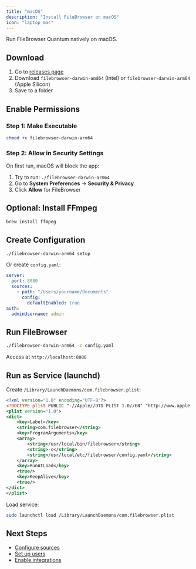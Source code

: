 ```yaml
---
title: "macOS"
description: "Install FileBrowser on macOS"
icon: "laptop_mac"
---
```


Run FileBrowser Quantum natively on macOS.

## Download

1. Go to [releases page](https://github.com/gtsteffaniak/filebrowser/releases)
2. Download `filebrowser-darwin-amd64` (Intel) or `filebrowser-darwin-arm64` (Apple Silicon)
3. Save to a folder

## Enable Permissions

### Step 1: Make Executable

```bash
chmod +x filebrowser-darwin-arm64
```

### Step 2: Allow in Security Settings

On first run, macOS will block the app:

1. Try to run: `./filebrowser-darwin-arm64`
2. Go to **System Preferences** → **Security & Privacy**
3. Click **Allow** for FileBrowser

## Optional: Install FFmpeg

```bash
brew install ffmpeg
```

## Create Configuration

```bash
./filebrowser-darwin-arm64 setup
```

Or create `config.yaml`:

```yaml
server:
  port: 8080
  sources:
    - path: "/Users/yourname/Documents"
      config:
        defaultEnabled: true
auth:
  adminUsername: admin
```

## Run FileBrowser

```bash
./filebrowser-darwin-arm64 -c config.yaml
```

Access at `http://localhost:8080`

## Run as Service (launchd)

Create `/Library/LaunchDaemons/com.filebrowser.plist`:

```xml
<?xml version="1.0" encoding="UTF-8"?>
<!DOCTYPE plist PUBLIC "-//Apple//DTD PLIST 1.0//EN" "http://www.apple.com/DTDs/PropertyList-1.0.dtd">
<plist version="1.0">
<dict>
    <key>Label</key>
    <string>com.filebrowser</string>
    <key>ProgramArguments</key>
    <array>
        <string>/usr/local/bin/filebrowser</string>
        <string>-c</string>
        <string>/usr/local/etc/filebrowser/config.yaml</string>
    </array>
    <key>RunAtLoad</key>
    <true/>
    <key>KeepAlive</key>
    <true/>
</dict>
</plist>
```

Load service:

```bash
sudo launchctl load /Library/LaunchDaemons/com.filebrowser.plist
```

## Next Steps

- [Configure sources](/docs/configuration/sources/)
- [Set up users](/docs/configuration/users/)
- [Enable integrations](/docs/integrations/)


